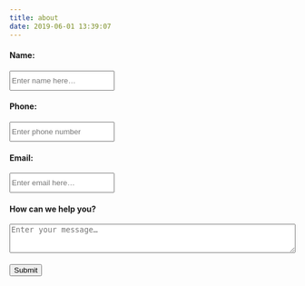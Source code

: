 ```yaml
---
title: about
date: 2019-06-01 13:39:07
---
```

<script>
function submitToAPI(e) {
       e.preventDefault();
       var URL = "https://vgvgd2ah3g.execute-api.eu-west-3.amazonaws.com/contactme";

            var Namere = /[A-Za-z]{1}[A-Za-z]/;
            if (!Namere.test($("#name-input").val())) {
                         alert ("Name can not less than 2 char");
                return;
            }
            var mobilere = /[0-9]{10}/;
            if (!mobilere.test($("#phone-input").val())) {
                alert ("Please enter valid mobile number");
                return;
            }
            if ($("#email-input").val()=="") {
                alert ("Please enter your email id");
                return;
            }

            var reeamil = /^([\w-\.]+@([\w-]+\.)+[\w-]{2,6})?$/;
            if (!reeamil.test($("#email-input").val())) {
                alert ("Please enter valid email address");
                return;
            }

       var name = $("#name-input").val();
       var phone = $("#phone-input").val();
       var email = $("#email-input").val();
       var desc = $("#description-input").val();
       var data = {
          name : name,
          phone : phone,
          email : email,
          desc : desc
        };

       $.ajax({
         type: "POST",
         url : "https://vgvgd2ah3g.execute-api.eu-west-3.amazonaws.com/contactme",
         dataType: "json",
         crossDomain: "true",
         contentType: "application/json; charset=utf-8",
         data: JSON.stringify(data),

         
         success: function () {
           // clear form and show a success message
           alert("Successfull");
           document.getElementById("contact-form").reset();
       location.reload();
         },
         error: function () {
           // show an error message
           alert("UnSuccessfull");
         }});
     }
</script>

<form id="contact-form" method="post">
      <h4>Name:</h4>
      <input type="text" style="height:35px;" id="name-input" placeholder="Enter name here…" class="form-control" style="width:100%;" /><br/>
      <h4>Phone:</h4>
      <input type="phone" style="height:35px;" id="phone-input" placeholder="Enter phone number" class="form-control" style="width:100%;"/><br/>
      <h4>Email:</h4>
      <input type="email" style="height:35px;" id="email-input" placeholder="Enter email here…" class="form-control" style="width:100%;"/><br/>
      <h4>How can we help you?</h4>
      <textarea id="description-input" rows="3" placeholder="Enter your message…" class="form-control" style="width:100%;"></textarea><br/>
      <div class="g-recaptcha" data-sitekey="6LfFNqgUAAAAAHtz_FXiY2aeZe5u7-KVYlU3s-Wi" class="form-control" style="width:100%;"></div>
      <button type="button" onClick="submitToAPI(event)" class="btn btn-lg" style="margin-top:20px;">Submit</button>
</form>

